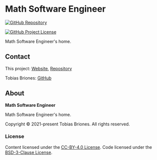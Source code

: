 # Math Software Engineer

[![GitHub Repository](https://img.shields.io/static/v1?label=GITHUB&message=REPOSITORY&labelColor=555&color=0277bd&style=for-the-badge&logo=GITHUB)](https://github.com/mathsoftware/engineer)

[![GitHub Project License](https://img.shields.io/github/license/mathsoftware/engineer.svg?style=flat-square)](https://github.com/mathsoftware/engineer#license)

Math Software Engineer's home.

## Contact

This project: [Website](https://mathsoftware.engineer),
[Repository](https://github.com/mathsoftware/engineer)

Tobias Briones: [GitHub](https://github.com/tobiasbriones)

## About

**Math Software Engineer**

Math Software Engineer's home.

Copyright © 2021-present Tobias Briones. All rights reserved.

### License

Content licensed under the [CC-BY-4.0 License](LICENSE-CC). Code licensed
under the [BSD-3-Clause License](LICENSE-BSD).
